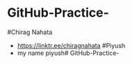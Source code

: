 
# GitHub-Practice-
#Chirag Nahata
- https://linktr.ee/chiragnahata
#Piyush
- my name piyush# GitHub-Practice-


